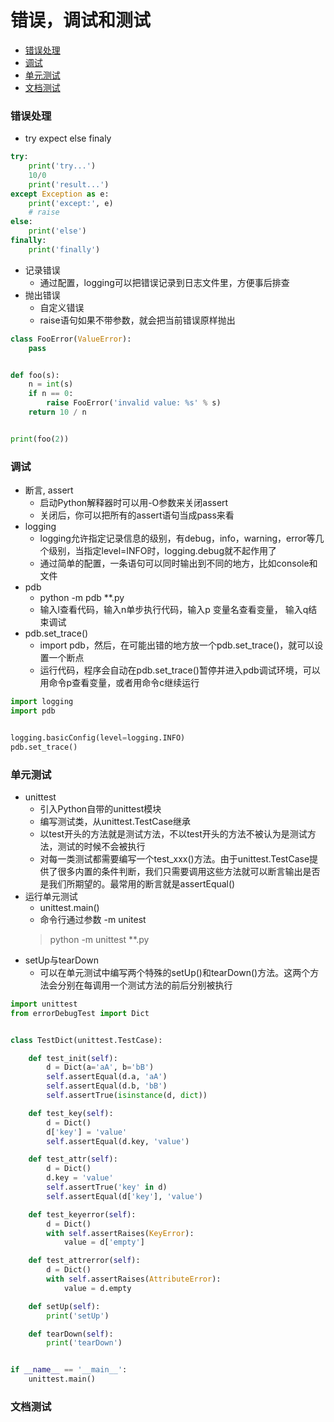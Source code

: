 # 错误，调试和测试

- [错误处理](#error-handle)
- [调试](#debug)
- [单元测试](#unit-testing)
- [文档测试](#document-test)


<div id="error-handle"></div>

### 错误处理
- try expect else finaly
```python
try:
    print('try...')
    10/0
    print('result...')
except Exception as e:
    print('except:', e)
    # raise
else:
    print('else')
finally:
    print('finally')
```

- 记录错误
    - 通过配置，logging可以把错误记录到日志文件里，方便事后排查
- 抛出错误
    - 自定义错误
    - raise语句如果不带参数，就会把当前错误原样抛出
```python
class FooError(ValueError):
    pass


def foo(s):
    n = int(s)
    if n == 0:
        raise FooError('invalid value: %s' % s)
    return 10 / n


print(foo(2))
```

<div id="debug"></div>

### 调试
- 断言, assert
    - 启动Python解释器时可以用-O参数来关闭assert
    - 关闭后，你可以把所有的assert语句当成pass来看
- logging
    - logging允许指定记录信息的级别，有debug，info，warning，error等几个级别，当指定level=INFO时，logging.debug就不起作用了
    - 通过简单的配置，一条语句可以同时输出到不同的地方，比如console和文件
- pdb
    - python -m pdb **.py
    - 输入l查看代码，输入n单步执行代码，输入p 变量名查看变量， 输入q结束调试
- pdb.set_trace()
    - import pdb，然后，在可能出错的地方放一个pdb.set_trace()，就可以设置一个断点
    - 运行代码，程序会自动在pdb.set_trace()暂停并进入pdb调试环境，可以用命令p查看变量，或者用命令c继续运行
```python
import logging
import pdb


logging.basicConfig(level=logging.INFO)
pdb.set_trace()
```

<div id="unit-testing"></div>

### 单元测试
- unittest
    - 引入Python自带的unittest模块
    - 编写测试类，从unittest.TestCase继承
    - 以test开头的方法就是测试方法，不以test开头的方法不被认为是测试方法，测试的时候不会被执行
    - 对每一类测试都需要编写一个test_xxx()方法。由于unittest.TestCase提供了很多内置的条件判断，我们只需要调用这些方法就可以断言输出是否是我们所期望的。最常用的断言就是assertEqual()
- 运行单元测试
    - unittest.main()
    - 命令行通过参数 -m unitest
    > python -m unittest **.py
- setUp与tearDown
    - 可以在单元测试中编写两个特殊的setUp()和tearDown()方法。这两个方法会分别在每调用一个测试方法的前后分别被执行
```python
import unittest
from errorDebugTest import Dict


class TestDict(unittest.TestCase):

    def test_init(self):
        d = Dict(a='aA', b='bB')
        self.assertEqual(d.a, 'aA')
        self.assertEqual(d.b, 'bB')
        self.assertTrue(isinstance(d, dict))

    def test_key(self):
        d = Dict()
        d['key'] = 'value'
        self.assertEqual(d.key, 'value')

    def test_attr(self):
        d = Dict()
        d.key = 'value'
        self.assertTrue('key' in d)
        self.assertEqual(d['key'], 'value')

    def test_keyerror(self):
        d = Dict()
        with self.assertRaises(KeyError):
            value = d['empty']

    def test_attrerror(self):
        d = Dict()
        with self.assertRaises(AttributeError):
            value = d.empty

    def setUp(self):
        print('setUp')

    def tearDown(self):
        print('tearDown')


if __name__ == '__main__':
    unittest.main()
```

<div id="document-test"></div>

### 文档测试